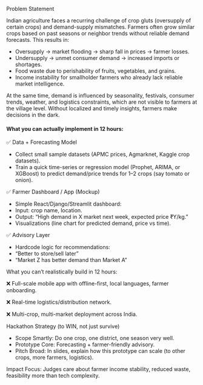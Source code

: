 Problem Statement



Indian agriculture faces a recurring challenge of crop gluts (oversupply of certain crops) and demand-supply mismatches. Farmers often grow similar crops based on past seasons or neighbor trends without reliable demand forecasts. This results in:



* Oversupply → market flooding → sharp fall in prices → farmer losses.
* Undersupply → unmet consumer demand → increased imports or shortages.
* Food waste due to perishability of fruits, vegetables, and grains.
* Income instability for smallholder farmers who already lack reliable market intelligence.



At the same time, demand is influenced by seasonality, festivals, consumer trends, weather, and logistics constraints, which are not visible to farmers at the village level. Without localized and timely insights, farmers make decisions in the dark.



#### What you can actually implement in 12 hours:



✅ Data + Forecasting Model



* Collect small sample datasets (APMC prices, Agmarknet, Kaggle crop datasets).
* Train a quick time-series or regression model (Prophet, ARIMA, or XGBoost) to predict demand/price trends for 1–2 crops (say tomato or onion).



✅ Farmer Dashboard / App (Mockup)



* Simple React/Django/Streamlit dashboard:
* Input: crop name, location.
* Output: “High demand in X market next week, expected price ₹Y/kg.”
* Visualizations (line chart for predicted demand, price vs time).



✅ Advisory Layer



* Hardcode logic for recommendations:
* “Better to store/sell later”
* “Market Z has better demand than Market A”



What you can’t realistically build in 12 hours:



❌ Full-scale mobile app with offline-first, local languages, farmer onboarding.

❌ Real-time logistics/distribution network.

❌ Multi-crop, multi-market deployment across India.



Hackathon Strategy (to WIN, not just survive)



* Scope Smartly: Do one crop, one district, one season very well.
* Prototype Core: Forecasting + farmer-friendly advisory.
* Pitch Broad: In slides, explain how this prototype can scale (to other crops, more farmers, logistics).



Impact Focus: Judges care about farmer income stability, reduced waste, feasibility more than tech complexity.


